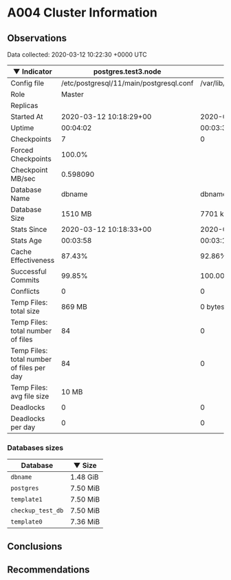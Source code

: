 # A004 Cluster Information #

## Observations ##
Data collected: 2020-03-12 10:22:30 +0000 UTC  

|&#9660;&nbsp;Indicator | postgres.test3.node | postgres.test1.node | postgres.test2.node |
|--------|-------|-------- |-------- |
|Config file |/etc/postgresql/11/main/postgresql.conf|/var/lib/postgresql/11/data1/postgresql.conf|/var/lib/postgresql/11/data2/postgresql.conf|
|Role |Master|<no value>|<no value>|
|Replicas ||<no value>|<no value>|
|Started At |2020-03-12&nbsp;10:18:29+00|2020-03-12 10:18:43+00|2020-03-12 10:18:48+00|
|Uptime |00:04:02|00:03:35|00:03:37|
|Checkpoints |7|0|0|
|Forced Checkpoints |100.0%|<no value>|<no value>|
|Checkpoint MB/sec |0.598090|<no value>|<no value>|
|Database Name |dbname|dbname|dbname|
|Database Size |1510&nbsp;MB|7701 kB|7709 kB|
|Stats Since |2020-03-12&nbsp;10:18:33+00|2020-03-12 10:19:00+00|2020-03-12 10:19:00+00|
|Stats Age |00:03:58|00:03:18|00:03:25|
|Cache Effectiveness |87.43%|92.86%|92.86%|
|Successful Commits |99.85%|100.00%|100.00%|
|Conflicts |0|0|0|
|Temp Files: total size |869&nbsp;MB|0 bytes|0 bytes|
|Temp Files: total number of files |84|0|0|
|Temp Files: total number of files per day |84|0|0|
|Temp Files: avg file size |10&nbsp;MB|<no value>|<no value>|
|Deadlocks |0|0|0|
|Deadlocks per day |0|0|0|


### Databases sizes ###

| Database | &#9660;&nbsp;Size |
|----------|--------|
| `dbname` | 1.48&nbsp;GiB |
| `postgres` | 7.50&nbsp;MiB |
| `template1` | 7.50&nbsp;MiB |
| `checkup_test_db` | 7.50&nbsp;MiB |
| `template0` | 7.36&nbsp;MiB |


## Conclusions ##


## Recommendations ##

